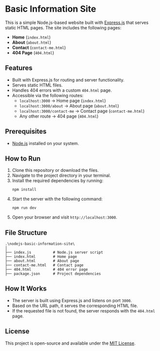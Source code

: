 # Basic Information Site

This is a simple Node.js-based website built with [Express.js](https://expressjs.com/) that serves static HTML pages. The site includes the following pages:

- **Home** (`index.html`)
- **About** (`about.html`)
- **Contact** (`contact-me.html`)
- **404 Page** (`404.html`)

## Features

- Built with Express.js for routing and server functionality.
- Serves static HTML files.
- Handles 404 errors with a custom `404.html` page.
- Accessible via the following routes:
  - `localhost:3000` → Home page (`index.html`)
  - `localhost:3000/about` → About page (`about.html`)
  - `localhost:3000/contact-me` → Contact page (`contact-me.html`)
  - Any other route → 404 page (`404.html`)

## Prerequisites

- [Node.js](https://nodejs.org/) installed on your system.

## How to Run

1. Clone this repository or download the files.
2. Navigate to the project directory in your terminal.
3. Install the required dependencies by running:
   ```bash
   npm install
   ```
4. Start the server with the following command:
   ```bash
   npm run dev
   ```
5. Open your browser and visit `http://localhost:3000`.

## File Structure

```
.\nodejs-basic-information-site\
│
├── index.js          # Node.js server script
├── index.html        # Home page
├── about.html        # About page
├── contact-me.html   # Contact page
├── 404.html          # 404 error page
├── package.json      # Project dependencies
```

## How It Works

- The server is built using Express.js and listens on port `3000`.
- Based on the URL path, it serves the corresponding HTML file.
- If the requested file is not found, the server responds with the `404.html` page.

## License

This project is open-source and available under the [MIT License](LICENSE).
